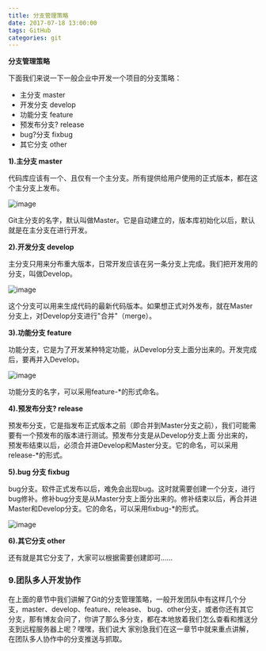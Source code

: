 ```yaml
---
title: 分支管理策略
date: 2017-07-18 13:00:00
tags: GitHub
categories: git
---
```


**分支管理策略**

下面我们来说一下一般企业中开发一个项目的分支策略：

*   主分支 master
*   开发分支 develop
*   功能分支 feature
*   预发布分支? release
*   bug?分支 fixbug
*   其它分支 other

**1).主分支 master**

代码库应该有一个、且仅有一个主分支。所有提供给用户使用的正式版本，都在这个主分支上发布。

![image](http://static.oschina.net/uploads/img/201406/05112016_Jfp8.png)

Git主分支的名字，默认叫做Master。它是自动建立的，版本库初始化以后，默认就是在主分支在进行开发。

**2).开发分支 develop**

主分支只用来分布重大版本，日常开发应该在另一条分支上完成。我们把开发用的分支，叫做Develop。

![image](http://static.oschina.net/uploads/img/201406/05112016_HYVm.png)

这个分支可以用来生成代码的最新代码版本。如果想正式对外发布，就在Master分支上，对Develop分支进行"合并"（merge）。

**3).功能分支 feature**

功能分支，它是为了开发某种特定功能，从Develop分支上面分出来的。开发完成后，要再并入Develop。

![image](http://static.oschina.net/uploads/img/201406/05112016_v2ve.png)

功能分支的名字，可以采用feature-*的形式命名。

**4).预发布分支? release**

预发布分支，它是指发布正式版本之前（即合并到Master分支之前），我们可能需要有一个预发布的版本进行测试。预发布分支是从Develop分支上面 分出来的，预发布结束以后，必须合并进Develop和Master分支。它的命名，可以采用release-*的形式。

**5).bug 分支 fixbug**

bug分支。软件正式发布以后，难免会出现bug。这时就需要创建一个分支，进行bug修补。修补bug分支是从Master分支上面分出来的。修补结束以后，再合并进Master和Develop分支。它的命名，可以采用fixbug-*的形式。

![image](http://static.oschina.net/uploads/img/201406/05112016_PIf1.png)

**6).其它分支 other**

还有就是其它分支了，大家可以根据需要创建即可……

### 9.团队多人开发协作

在上面的章节中我们讲解了Git的分支管理策略，一般开发团队中有这样几个分支，master、develop、feature、release、 bug、other分支，或者你还有其它分支，那有博友会问了，你讲了那么多分支，都在本地放着我们怎么查看和推送分支到远程服务器上呢？嘿嘿，我们说大 家别急我们在这一章节中就来重点讲解，在团队多人协作中的分支推送与抓取。

